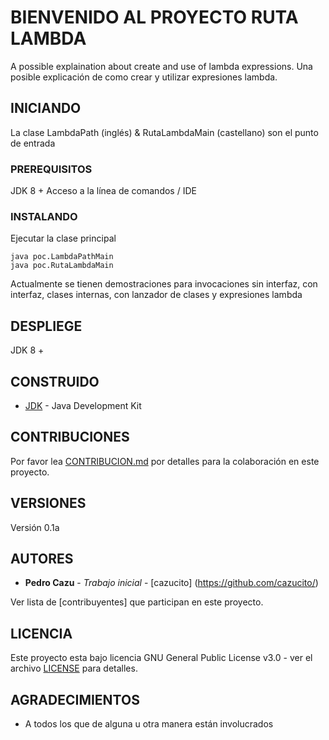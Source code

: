 # BIENVENIDO AL PROYECTO RUTA LAMBDA

A possible explaination about create and use of lambda expressions.
Una posible explicación de como crear y utilizar expresiones lambda.

## INICIANDO

La clase LambdaPath (inglés) &  RutaLambdaMain (castellano) son el punto de entrada

### PREREQUISITOS

JDK 8 +
Acceso a la línea de comandos / IDE


### INSTALANDO

Ejecutar la clase principal

```
java poc.LambdaPathMain
java poc.RutaLambdaMain
```

Actualmente se tienen demostraciones para invocaciones sin interfaz, con interfaz, clases internas, con lanzador de clases y expresiones lambda


## DESPLIEGE

JDK 8 +

## CONSTRUIDO

* [JDK](http://www.oracle.com/technetwork/java/javase/overview/index.html) - Java Development Kit


## CONTRIBUCIONES

Por favor lea [CONTRIBUCION.md](CONTRIBUCION.md) por detalles para la colaboración en este proyecto.

## VERSIONES

Versión 0.1a 

## AUTORES

* **Pedro Cazu** - *Trabajo inicial* - [cazucito] (https://github.com/cazucito/)

Ver lista de [contribuyentes] que participan en este proyecto.

## LICENCIA

Este proyecto esta bajo licencia GNU General Public License v3.0 - ver el archivo [LICENSE](LICENSE) para detalles.

## AGRADECIMIENTOS

* A todos los que de alguna u otra manera están involucrados
